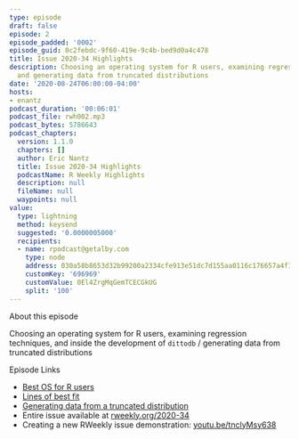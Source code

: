 ```yaml
---
type: episode
draft: false
episode: 2
episode_padded: '0002'
episode_guid: 0c2febdc-9f60-419e-9c4b-bed9d0a4c478
title: Issue 2020-34 Highlights
description: Choosing an operating system for R users, examining regression techniques,
  and generating data from truncated distributions
date: '2020-08-24T06:00:00-04:00'
hosts:
- enantz
podcast_duration: '00:06:01'
podcast_file: rwh002.mp3
podcast_bytes: 5786643
podcast_chapters:
  version: 1.1.0
  chapters: []
  author: Eric Nantz
  title: Issue 2020-34 Highlights
  podcastName: R Weekly Highlights
  description: null
  fileName: null
  waypoints: null
value:
  type: lightning
  method: keysend
  suggested: '0.0000005000'
  recipients:
  - name: rpodcast@getalby.com
    type: node
    address: 030a58b8653d32b99200a2334cfe913e51dc7d155aa0116c176657a4f1722677a3
    customKey: '696969'
    customValue: 0El4ZrgMqGemTCECGkUG
    split: '100'
---
```

About this episode

Choosing an operating system for R users, examining regression techniques, and inside the development of `dittodb` / generating data from truncated distributions

Episode Links

-   <a href="https://www.jimhester.com/post/2020-08-20-best-os-for-r/" rel="nofollow">Best OS for R users</a>
-   <a href="http://freerangestats.info/blog/2020/08/23/highered-ols" rel="nofollow">Lines of best fit</a>
-   <a href="https://www.rdatagen.net/post/generating-data-from-a-truncated-distribution/" rel="nofollow">Generating data from a truncated distribution</a>
-   Entire issue available at <a href="https://rweekly.org/2020-34" rel="nofollow">rweekly.org/2020-34</a>
-   Creating a new RWeekly issue demonstration: <a href="https://youtu.be/tnclyMsy638" rel="nofollow">youtu.be/tnclyMsy638</a>
